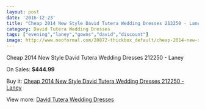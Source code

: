 ```yaml
---
layout: post
date: '2016-12-23'
title: "Cheap 2014 New Style David Tutera Wedding Dresses 212250 - Laney"
category: David Tutera Wedding Dresses
tags: ["evening","laney","gowns","david","discount"]
image: http://www.neoformal.com/20872-thickbox_default/cheap-2014-new-style-david-tutera-wedding-dresses-212250-laney.jpg
---
```

Cheap 2014 New Style David Tutera Wedding Dresses 212250 - Laney

On Sales: **$444.99**
<a href="https://www.neoformal.com/en/david-tutera-wedding-dresses-2014/6705-cheap-2014-new-style-david-tutera-wedding-dresses-212250-laney.html"><amp-img layout="responsive" width="600" height="600" src="//www.neoformal.com/20872-thickbox_default/cheap-2014-new-style-david-tutera-wedding-dresses-212250-laney.jpg" alt="Cheap 2014 New Style David Tutera Wedding Dresses 212250 - Laney 0" /></a>
<a href="https://www.neoformal.com/en/david-tutera-wedding-dresses-2014/6705-cheap-2014-new-style-david-tutera-wedding-dresses-212250-laney.html"><amp-img layout="responsive" width="600" height="600" src="//www.neoformal.com/20873-thickbox_default/cheap-2014-new-style-david-tutera-wedding-dresses-212250-laney.jpg" alt="Cheap 2014 New Style David Tutera Wedding Dresses 212250 - Laney 1" /></a>
<a href="https://www.neoformal.com/en/david-tutera-wedding-dresses-2014/6705-cheap-2014-new-style-david-tutera-wedding-dresses-212250-laney.html"><amp-img layout="responsive" width="600" height="600" src="//www.neoformal.com/20874-thickbox_default/cheap-2014-new-style-david-tutera-wedding-dresses-212250-laney.jpg" alt="Cheap 2014 New Style David Tutera Wedding Dresses 212250 - Laney 2" /></a>

Buy it: [Cheap 2014 New Style David Tutera Wedding Dresses 212250 - Laney](https://www.neoformal.com/en/david-tutera-wedding-dresses-2014/6705-cheap-2014-new-style-david-tutera-wedding-dresses-212250-laney.html "Cheap 2014 New Style David Tutera Wedding Dresses 212250 - Laney")

View more: [David Tutera Wedding Dresses](https://www.neoformal.com/en/97-david-tutera-wedding-dresses-2014 "David Tutera Wedding Dresses")